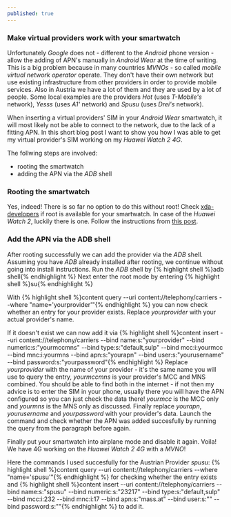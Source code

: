 ```yaml
---
published: true
---
```

### Make virtual providers work with your smartwatch

Unfortunately _Google_ does not - different to the _Android_ phone version - allow the adding of APN's manually in _Android Wear_ at the time of writing. This is a big problem because in many countries _MVNOs_ - so called _mobile virtual network operator_ operate. They don't have their own network but use existing infrastructure from other providers in order to provide mobile services. Also in Austria we have a lot of them and they are used by a lot of people. Some local examples are the providers _Hot_ (uses _T-Mobile's_ network), _Yesss_ (uses _A1'_ network) and _Spusu_ (uses _Drei's_ network). 

When inserting a virtual providers' SIM in your _Android Wear_ smartwatch, it will most likely not be able to connect to the network, due to the lack of a fitting APN. In this short blog post I want to show you how I was able to get my virtual provider's SIM working on my _Huawei Watch 2 4G_.

The follwing steps are involved:
- rooting the smartwatch
- adding the APN via the _ADB_ shell

### Rooting the smartwatch
Yes, indeed! There is so far no option to do this without root! Check [xda-developers](https://forum.xda-developers.com/) if root is available for your smartwatch. In case of the _Huawei Watch 2_, luckily there is one. Follow the instructions from [this post](https://forum.xda-developers.com/watch-2/development/recovery-unofficial-twrp-3-1-0-0-touch-t3631364).

### Add the APN via the ADB shell
After rooting successfully we can add the provider via the _ADB_ shell. Assuming you have _ADB_ already installed after rooting, we continue without going into install instructions.
Run the _ADB_ shell by {% highlight shell %}adb shell{% endhighlight %} Next enter the root mode by entering {% highlight shell %}su{% endhighlight %}

With {% highlight shell %}content query --uri content://telephony/carriers --where "name='yourprovider'"{% endhighlight %} you can now check whether an entry for your provider exists. Replace _yourprovider_ with your actual provider's name.

If it doesn't exist we can now add it via {% highlight shell %}content insert --uri content://telephony/carriers --bind name:s:"yourprovider" --bind numeric:s:"yourmccmns" --bind type:s:"default,sulp" --bind mcc:i:yourmcc --bind mnc:i:yourmns --bind apn:s:"yourapn" --bind user:s:"yourusername" --bind password:s:"yourpassword"{% endhighlight %} Replace _yourprovider_ with the name of your provider - it's the same name you will use to query the entry, _yourmccmns_ is your provider's MCC and MNS combined. You should be able to find both in the internet - if not then my advice is to enter the SIM in your phone, usually there you will have the APN configured so you can just check the data there! _yourmcc_ is the MCC only and _yourmns_ is the MNS only as discussed. Finally replace _yourapn_, _yourusername_ and _yourpassword_ with your provider's data. Launch the command and check whether the APN was added succesfully by running the query from the paragraph before again. 

Finally put your smartwatch into airplane mode and disable it again. Voila! We have 4G working on the _Huawei Watch 2 4G_ with a _MVNO_!

Here the commands I used succesfully for the Austrian Provider _spusu_:
{% highlight shell %}content query --uri content://telephony/carriers --where "name='spusu'"{% endhighlight %} for checking whether the entry exists and {% highlight shell %}content insert --uri content://telephony/carriers --bind name:s:"spusu" --bind numeric:s:"23217" --bind type:s:"default,sulp" --bind mcc:i:232 --bind mnc:i:17 --bind apn:s:"mass.at" --bind user:s:"" --bind password:s:""{% endhighlight %} to add it.
